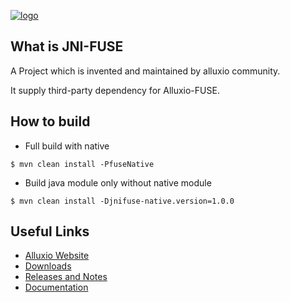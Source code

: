 [![logo](docs/resources/alluxio_logo.png "Alluxio")](https://www.alluxio.io)

## What is JNI-FUSE

A Project which is invented and maintained by alluxio community.

It supply third-party dependency for Alluxio-FUSE.

## How to build

- Full build with native

```shell
$ mvn clean install -PfuseNative
```

- Build java module only without native module

```shell
$ mvn clean install -Djnifuse-native.version=1.0.0
```

## Useful Links

- [Alluxio Website](https://www.alluxio.io/)
- [Downloads](https://www.alluxio.io/download)
- [Releases and Notes](https://www.alluxio.io/download/releases/)
- [Documentation](https://www.alluxio.io/docs/)
